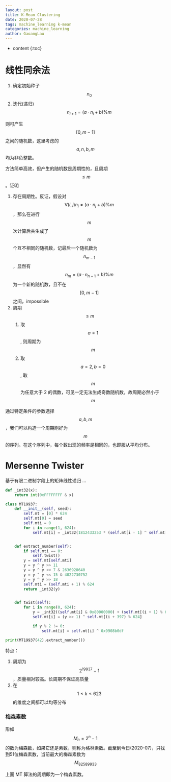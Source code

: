 ```yaml
---
layout: post
title: K-Mean Clustering
date: 2020-07-28
tags: machine_learning k-mean
categories: machine_learning
author: GaoangLau
---
```

* content
{:toc}


# 线性同余法
1. 确定初始种子 $$n_0$$
2. 迭代(递归) $$n_{i+1} = (a \cdot n_i + b) \% m$$



则可产生 $$[0, m-1]$$ 之间的随机数，这里考虑的 $$a, n, b, m$$ 均为非负整数。

方法简单高效，但产生的随机数是周期性的，且周期 $$\leq m$$。证明
1. 存在周期性。反证，假设对 $$\forall (i, j) n_i \neq (a \cdot n_j + b) \% m $$，那么在进行 $$m$$ 次计算后共生成了 $$m$$ 个互不相同的随机数，记最后一个随机数为 $$n_{m-1}$$，显然有 $$ n_m = (a \cdot n_{n-1} + b)  \% m$$ 为一个新的随机数，且不在 $$[0, m-1]$$ 之间，impossible
2. 周期 $$\leq m$$
    1. 取 $$a=1$$, 则周期为 $$m$$
    2. 取 $$a = 2, b = 0$$, 取$$m$$为任意大于 2 的偶数，可见一定无法生成奇数随机数，故周期必然小于 $$m$$

通过特定条件的参数选择 $$a, b, m$$，我们可以构造一个周期刚好为$$m$$的序列。在这个序列中，每个数出现的频率是相同的，也即服从平均分布。

# Mersenne Twister 
基于有限二进制字段上的矩阵线性递归 ... 

```python
def _int32(x):
    return int(0xFFFFFFFF & x)

class MT19937:
    def __init__(self, seed):
        self.mt = [0] * 624
        self.mt[0] = seed
        self.mti = 0
        for i in range(1, 624):
            self.mt[i] = _int32(1812433253 * (self.mt[i - 1] ^ self.mt[i - 1] >> 30) + i)


    def extract_number(self):
        if self.mti == 0:
            self.twist()
        y = self.mt[self.mti]
        y = y ^ y >> 11
        y = y ^ y << 7 & 2636928640
        y = y ^ y << 15 & 4022730752
        y = y ^ y >> 18
        self.mti = (self.mti + 1) % 624
        return _int32(y)


    def twist(self):
        for i in range(0, 624):
            y = _int32((self.mt[i] & 0x80000000) + (self.mt[(i + 1) % 624] & 0x7fffffff))
            self.mt[i] = (y >> 1) ^ self.mt[(i + 397) % 624]

            if y % 2 != 0:
                self.mt[i] = self.mt[i] ^ 0x9908b0df

print(MT19937(42).extract_number())
```

特点：
1. 周期为 $$2^{19937}-1$$，质量相对较高。长周期不保证高质量
2. 在 $$1 \leq k \leq 623$$的维度之间都可以均等分布

### 梅森素数
形如 $$M_n = 2^n - 1$$ 的数为梅森数，如果它还是素数，则称为格林素数。截至到今日(2020-07)，只找到51位梅森素数，当前最大的梅森素数为 $$M_{82589933}$$

上面 MT 算法的周期即为一个梅森素数。